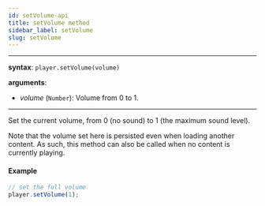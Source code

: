 ```yaml
---
id: setVolume-api
title: setVolume method
sidebar_label: setVolume
slug: setVolume
---
```


---

**syntax**: `player.setVolume(volume)`

**arguments**:

- _volume_ (`Number`): Volume from 0 to 1.

---

Set the current volume, from 0 (no sound) to 1 (the maximum sound level).

Note that the volume set here is persisted even when loading another content.
As such, this method can also be called when no content is currently playing.

#### Example

```js
// set the full volume
player.setVolume(1);
```
